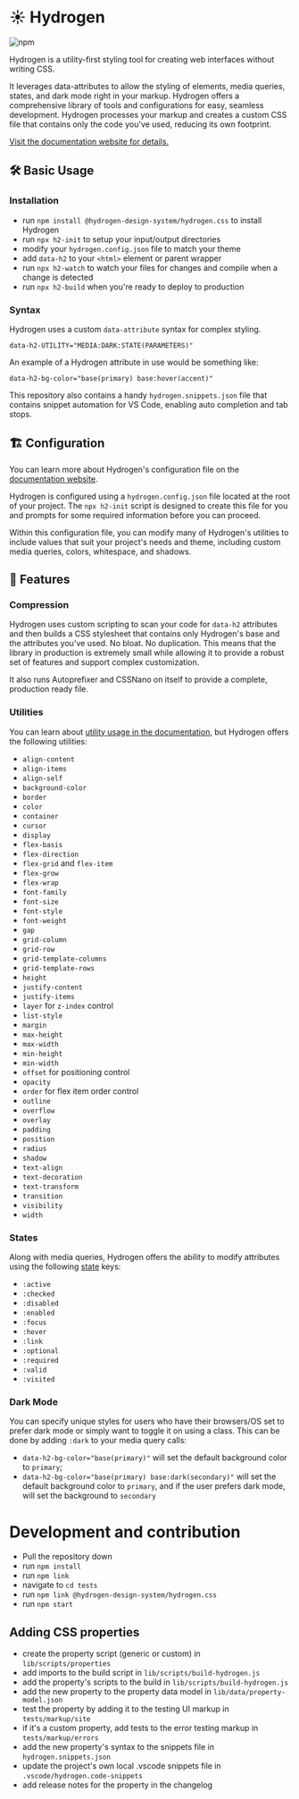 # ☀️ Hydrogen

<img alt="npm" src="https://img.shields.io/npm/v/@hydrogen-design-system/hydrogen.css?color=%239d5cff&label=latest">

Hydrogen is a utility-first styling tool for creating web interfaces without writing CSS.

It leverages data-attributes to allow the styling of elements, media queries, states, and dark mode right in your markup. Hydrogen offers a comprehensive library of tools and configurations for easy, seamless development. Hydrogen processes your markup and creates a custom CSS file that contains only the code you've used, reducing its own footprint.

[Visit the documentation website for details.](https://hydrogen.design)

## 🛠️ Basic Usage

### Installation

- run `npm install @hydrogen-design-system/hydrogen.css` to install Hydrogen
- run `npx h2-init` to setup your input/output directories
- modify your `hydrogen.config.json` file to match your theme
- add `data-h2` to your `<html>` element or parent wrapper
- run `npx h2-watch` to watch your files for changes and compile when a change is detected
- run `npx h2-build` when you're ready to deploy to production

### Syntax

Hydrogen uses a custom `data-attribute` syntax for complex styling.

`data-h2-UTILITY="MEDIA:DARK:STATE(PARAMETERS)"`

An example of a Hydrogen attribute in use would be something like:

`data-h2-bg-color="base(primary) base:hover(accent)"`

This repository also contains a handy `hydrogen.snippets.json` file that contains snippet automation for VS Code, enabling auto completion and tab stops.

## 🏗️ Configuration

You can learn more about Hydrogen's configuration file on the [documentation website](https://hydrogen.design/#configuration).

Hydrogen is configured using a `hydrogen.config.json` file located at the root of your project. The `npx h2-init` script is designed to create this file for you and prompts for some required information before you can proceed.

Within this configuration file, you can modify many of Hydrogen's utilities to include values that suit your project's needs and theme, including custom media queries, colors, whitespace, and shadows.

## 🤖 Features

### Compression

Hydrogen uses custom scripting to scan your code for `data-h2` attributes and then builds a CSS stylesheet that contains only Hydrogen's base and the attributes you've used. No bloat. No duplication. This means that the library in production is extremely small while allowing it to provide a robust set of features and support complex customization.

It also runs Autoprefixer and CSSNano on itself to provide a complete, production ready file.

### Utilities

You can learn about [utility usage in the documentation](https://hydrogen.design/#backgroundColor), but Hydrogen offers the following utilities:

- `align-content`
- `align-items`
- `align-self`
- `background-color`
- `border`
- `color`
- `container`
- `cursor`
- `display`
- `flex-basis`
- `flex-direction`
- `flex-grid` and `flex-item`
- `flex-grow`
- `flex-wrap`
- `font-family`
- `font-size`
- `font-style`
- `font-weight`
- `gap`
- `grid-column`
- `grid-row`
- `grid-template-columns`
- `grid-template-rows`
- `height`
- `justify-content`
- `justify-items`
- `layer` for `z-index` control
- `list-style`
- `margin`
- `max-height`
- `max-width`
- `min-height`
- `min-width`
- `offset` for positioning control
- `opacity`
- `order` for flex item order control
- `outline`
- `overflow`
- `overlay`
- `padding`
- `position`
- `radius`
- `shadow`
- `text-align`
- `text-decoration`
- `text-transform`
- `transition`
- `visibility`
- `width`

### States

Along with media queries, Hydrogen offers the ability to modify attributes using the following [state](https://hydrogen.design/#states) keys:

- `:active`
- `:checked`
- `:disabled`
- `:enabled`
- `:focus`
- `:hover`
- `:link`
- `:optional`
- `:required`
- `:valid`
- `:visited`

### Dark Mode

You can specify unique styles for users who have their browsers/OS set to prefer dark mode or simply want to toggle it on using a class. This can be done by adding `:dark` to your media query calls:

- `data-h2-bg-color="base(primary)"` will set the default background color to `primary`;
- `data-h2-bg-color="base(primary) base:dark(secondary)"` will set the default background color to `primary`, and if the user prefers dark mode, will set the background to `secondary`

# Development and contribution

- Pull the repository down
- run `npm install`
- run `npm link`
- navigate to `cd tests`
- run `npm link @hydrogen-design-system/hydrogen.css`
- run `npm start`

## Adding CSS properties

- create the property script (generic or custom) in `lib/scripts/properties`
- add imports to the build script in `lib/scripts/build-hydrogen.js`
- add the property's scripts to the build in `lib/scripts/build-hydrogen.js`
- add the new property to the property data model in `lib/data/property-model.json`
- test the property by adding it to the testing UI markup in `tests/markup/site`
- if it's a custom property, add tests to the error testing markup in `tests/markup/errors`
- add the new property's syntax to the snippets file in `hydrogen.snippets.json`
- update the project's own local .vscode snippets file in `.vscode/hydrogen.code-snippets`
- add release notes for the property in the changelog
